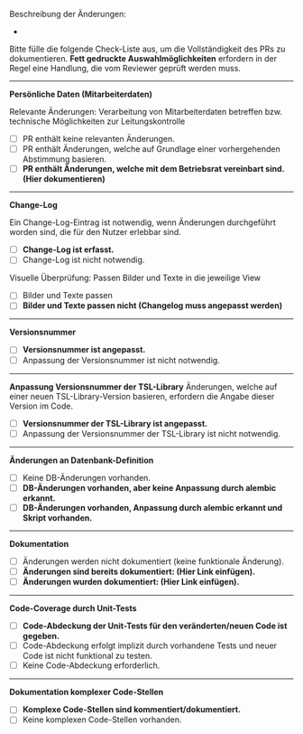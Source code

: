 Beschreibung der Änderungen:

-

Bitte fülle die folgende Check-Liste aus, um die Vollständigkeit des PRs zu dokumentieren. **Fett gedruckte Auswahlmöglichkeiten** erfordern in der Regel eine Handlung, die vom Reviewer geprüft werden muss.

---

**Persönliche Daten (Mitarbeiterdaten)**

Relevante Änderungen: Verarbeitung von Mitarbeiterdaten betreffen bzw. technische Möglichkeiten zur Leitungskontrolle
- [ ] PR enthält keine relevanten Änderungen.
- [ ] PR enthält Änderungen, welche auf Grundlage einer vorhergehenden Abstimmung basieren.
- [ ] **PR enthält Änderungen, welche mit dem Betriebsrat vereinbart sind. (Hier dokumentieren)**

---

**Change-Log**

Ein Change-Log-Eintrag ist notwendig, wenn Änderungen durchgeführt worden sind, die für den Nutzer erlebbar sind.

- [ ] **Change-Log ist erfasst.**
- [ ] Change-Log ist nicht notwendig.

Visuelle Überprüfung: Passen Bilder und Texte in die jeweilige View

- [ ] Bilder und Texte passen
- [ ] **Bilder und Texte passen nicht (Changelog muss angepasst werden)**

---

**Versionsnummer**
- [ ] **Versionsnummer ist angepasst.**
- [ ] Anpassung der Versionsnummer ist nicht notwendig.

---

**Anpassung Versionsnummer der TSL-Library**
Änderungen, welche auf einer neuen TSL-Library-Version basieren, erfordern die Angabe dieser Version im Code.
- [ ] **Versionsnummer der TSL-Library ist angepasst.**
- [ ] Anpassung der Versionsnummer der TSL-Library ist nicht notwendig.

---

**Änderungen an Datenbank-Definition**
- [ ] Keine DB-Änderungen vorhanden.
- [ ] **DB-Änderungen vorhanden, aber keine Anpassung durch alembic erkannt.**
- [ ] **DB-Änderungen vorhanden, Anpassung durch alembic erkannt und Skript vorhanden.**

---

**Dokumentation**
- [ ] Änderungen werden nicht dokumentiert (keine funktionale Änderung).
- [ ] **Änderungen sind bereits dokumentiert: (Hier Link einfügen).**
- [ ] **Änderungen wurden dokumentiert: (Hier Link einfügen).**

---

**Code-Coverage durch Unit-Tests**
- [ ] **Code-Abdeckung der Unit-Tests für den veränderten/neuen Code ist gegeben.**
- [ ] Code-Abdeckung erfolgt implizit durch vorhandene Tests und neuer Code ist nicht funktional zu testen.
- [ ] Keine Code-Abdeckung erforderlich.

---

**Dokumentation komplexer Code-Stellen**
- [ ] **Komplexe Code-Stellen sind kommentiert/dokumentiert.**
- [ ] Keine komplexen Code-Stellen vorhanden.

